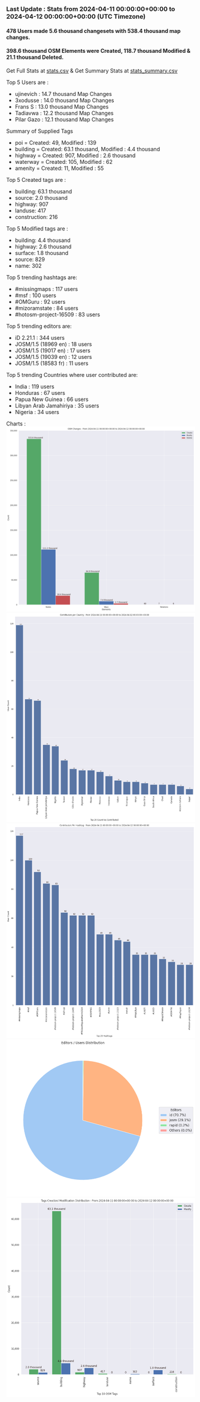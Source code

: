 ### Last Update : Stats from 2024-04-11 00:00:00+00:00 to 2024-04-12 00:00:00+00:00 (UTC Timezone)

#### 478 Users made 5.6 thousand changesets with 538.4 thousand map changes.
#### 398.6 thousand OSM Elements were Created, 118.7 thousand Modified & 21.1 thousand Deleted.
Get Full Stats at [stats.csv](/stats/hotosm/Daily/stats.csv)
 & Get Summary Stats at [stats_summary.csv](/stats/hotosm/Daily/stats_summary.csv)

Top 5 Users are : 
- ujinevich : 14.7 thousand Map Changes
- 3xodusse : 14.0 thousand Map Changes
- Frans S : 13.0 thousand Map Changes
- Tadiavwa : 12.2 thousand Map Changes
- Pilar Gazo : 12.1 thousand Map Changes

Summary of Supplied Tags
- poi = Created: 49, Modified : 139
- building = Created: 63.1 thousand, Modified : 4.4 thousand
- highway = Created: 907, Modified : 2.6 thousand
- waterway = Created: 105, Modified : 62
- amenity = Created: 11, Modified : 55


Top 5 Created tags are :
- building: 63.1 thousand
- source: 2.0 thousand
- highway: 907
- landuse: 417
- construction: 216


Top 5 Modified tags are :
- building: 4.4 thousand
- highway: 2.6 thousand
- surface: 1.8 thousand
- source: 829
- name: 302


Top 5 trending hashtags are:
- #missingmaps : 117 users
- #msf : 100 users
- #OMGuru : 92 users
- #mizoramstate : 84 users
- #hotosm-project-16509 : 83 users


Top 5 trending editors are:
- iD 2.21.1 : 344 users
- JOSM/1.5 (18969 en) : 18 users
- JOSM/1.5 (19017 en) : 17 users
- JOSM/1.5 (19039 en) : 12 users
- JOSM/1.5 (18583 fr) : 11 users


Top 5 trending Countries where user contributed are:
- India : 119 users
- Honduras : 67 users
- Papua New Guinea : 66 users
- Libyan Arab Jamahiriya : 35 users
- Nigeria : 34 users


 Charts : 
![Alt text](./stats_osm_changes.png) 
![Alt text](./stats_users_per_country.png) 
![Alt text](./stats_users_per_hashtag.png) 
![Alt text](./stats_editors_pie_chart.png) 
![Alt text](./stats_tags.png) 
